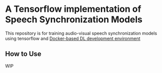 # A Tensorflow implementation of Speech Synchronization Models
This repository is for training audio-visual speech synchronization models using tensorflow
and [Docker-based DL development environment](https://github.com/NoUnique/devenv.docker)

## How to Use
WIP
